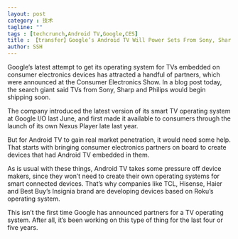 ```yaml
---
layout: post
category : 技术
tagline: ""
tags : [techcrunch,Android TV,Google,CES]
title : 【transfer】Google’s Android TV Will Power Sets From Sony, Sharp, and Philips Beginning This Spring
author: SSH
---
```


Google’s latest attempt to get its operating system for TVs embedded on consumer electronics devices has attracted a handful of partners, which were announced at the Consumer Electronics Show. In a blog post today, the search giant said TVs from Sony, Sharp and Philips would begin shipping soon.

The company introduced the latest version of its smart TV operating system at Google I/O last June, and first made it available to consumers through the launch of its own Nexus Player late last year.

But for Android TV to gain real market penetration, it would need some help. That starts with bringing consumer electronics partners on board to create devices that had Android TV embedded in them.

As is usual with these things, Android TV takes some pressure off device makers, since they won’t need to create their own operating systems for smart connected devices. That’s why companies like TCL, Hisense, Haier and Best Buy’s Insignia brand are developing devices based on Roku’s operating system.

This isn’t the first time Google has announced partners for a TV operating system. After all, it’s been working on this type of thing for the last four or five years.